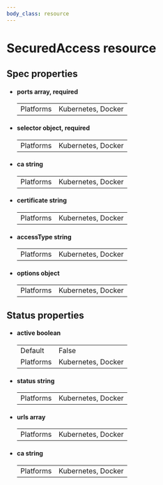 ```yaml
---
body_class: resource
---
```


# SecuredAccess resource

<section>

</section>

<section>

## Spec properties

- <h4 id="ports">ports <span class="property-info">array, required</span></h4>

  | | |
  |-|-|
  | Platforms | Kubernetes, Docker |
  

- <h4 id="selector">selector <span class="property-info">object, required</span></h4>

  | | |
  |-|-|
  | Platforms | Kubernetes, Docker |
  

- <h4 id="ca">ca <span class="property-info">string</span></h4>

  | | |
  |-|-|
  | Platforms | Kubernetes, Docker |
  

- <h4 id="certificate">certificate <span class="property-info">string</span></h4>

  | | |
  |-|-|
  | Platforms | Kubernetes, Docker |
  

- <h4 id="accesstype">accessType <span class="property-info">string</span></h4>

  | | |
  |-|-|
  | Platforms | Kubernetes, Docker |
  

- <h4 id="options">options <span class="property-info">object</span></h4>

  | | |
  |-|-|
  | Platforms | Kubernetes, Docker |
  

</section>

<section>

## Status properties

- <h4 id="active">active <span class="property-info">boolean</span></h4>

  | | |
  |-|-|
  | Default | False |
  | Platforms | Kubernetes, Docker |
  

- <h4 id="status">status <span class="property-info">string</span></h4>

  | | |
  |-|-|
  | Platforms | Kubernetes, Docker |
  

- <h4 id="urls">urls <span class="property-info">array</span></h4>

  | | |
  |-|-|
  | Platforms | Kubernetes, Docker |
  

- <h4 id="ca">ca <span class="property-info">string</span></h4>

  | | |
  |-|-|
  | Platforms | Kubernetes, Docker |
  

</section>
